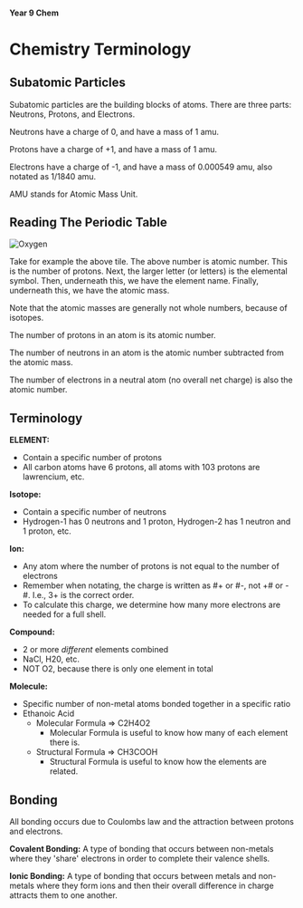 <head>
  <title>Yr 9 Chem: Chemistry Fundamentals</title>
</head>

#### Year 9 Chem

# Chemistry Terminology

## Subatomic Particles

Subatomic particles are the building blocks of atoms. There are three parts: Neutrons, Protons, and Electrons.

Neutrons have a charge of 0, and have a mass of 1 amu.

Protons have a charge of +1, and have a mass of 1 amu.

Electrons have a charge of -1, and have a mass of 0.000549 amu, also notated as 1/1840 amu.

AMU stands for Atomic Mass Unit.

## Reading The Periodic Table

![Oxygen](https://github.com/harzavad/the-merchant/assets/133340321/94ecf9d6-8285-4649-9127-48a038e18d02)

Take for example the above tile. The above number is atomic number. This is the number of protons. Next, the larger letter (or letters) is the elemental symbol. Then, underneath this, we have the element name. Finally, underneath this, we have the atomic mass.

Note that the atomic masses are generally not whole numbers, because of isotopes.

The number of protons in an atom is its atomic number.

The number of neutrons in an atom is the atomic number subtracted from the atomic mass.

The number of electrons in a neutral atom (no overall net charge) is also the atomic number.

## Terminology

__ELEMENT:__

- Contain a specific number of protons
- All carbon atoms have 6 protons, all atoms with 103 protons are lawrencium, etc.

__Isotope:__

- Contain a specific number of neutrons
- Hydrogen-1 has 0 neutrons and 1 proton, Hydrogen-2 has 1 neutron and 1 proton, etc.

__Ion:__

- Any atom where the number of protons is not equal to the number of electrons
- Remember when notating, the charge is written as #+ or #-, not +# or -#. I.e., 3+ is the correct order.
- To calculate this charge, we determine how many more electrons are needed for a full shell.

__Compound:__

- 2 or more *different* elements combined
- NaCl, H20, etc.
- NOT O2, because there is only one element in total

__Molecule:__

- Specific number of non-metal atoms bonded together in a specific ratio
- Ethanoic Acid
  - Molecular Formula ⇒ C2H4O2
    - Molecular Formula is useful to know how many of each element there is.
  - Structural Formula ⇒ CH3COOH
    - Structural Formula is useful to know how the elements are related.

## Bonding

All bonding occurs due to Coulombs law and the attraction between protons and electrons.

__Covalent Bonding:__ A type of bonding that occurs between non-metals where they 'share' electrons in order to complete their valence shells.

__Ionic Bonding:__ A type of bonding that occurs between metals and non-metals where they form ions and then their overall difference in charge attracts them to one another.

